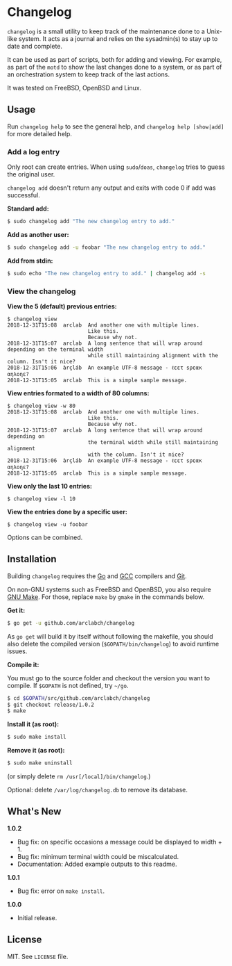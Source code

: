 # Changelog

`changelog` is a small utility to keep track of the maintenance done to a Unix-like system. It acts as a journal and relies on the sysadmin(s) to stay up to date and complete.

It can be used as part of scripts, both for adding and viewing. For example, as part of the `motd` to show the last changes done to a system, or as part of an orchestration system to keep track of the last actions.

It was tested on FreeBSD, OpenBSD and Linux.

## Usage

Run `changelog help` to see the general help, and `changelog help [show|add]` for more detailed help.

### Add a log entry

Only root can create entries. When using `sudo`/`doas`, `changelog` tries to guess the original user.

`changelog add` doesn't return any output and exits with code 0 if add was successful.

**Standard add:**

```sh
$ sudo changelog add "The new changelog entry to add."
```

**Add as another user:**

```sh
$ sudo changelog add -u foobar "The new changelog entry to add."
```

**Add from stdin:**

```sh
$ sudo echo "The new changelog entry to add." | changelog add -s
```

### View the changelog

**View the 5 (default) previous entries:**

```
$ changelog view
2018-12-31T15:08  arclab  And another one with multiple lines.
                          Like this.
                          Because why not.
2018-12-31T15:07  arclab  A long sentence that will wrap around depending on the terminal width
                          while still maintaining alignment with the column. Isn't it nice?
2018-12-31T15:06  àrçláb  An example UTF-8 message - ℓεετ sρεακ αηλοηε?
2018-12-31T15:05  arclab  This is a simple sample message.
```

**View entries formated to a width of 80 columns:**

```
$ changelog view -w 80
2018-12-31T15:08  arclab  And another one with multiple lines.
                          Like this.
                          Because why not.
2018-12-31T15:07  arclab  A long sentence that will wrap around depending on
                          the terminal width while still maintaining alignment
                          with the column. Isn't it nice?
2018-12-31T15:06  àrçláb  An example UTF-8 message - ℓεετ sρεακ αηλοηε?
2018-12-31T15:05  arclab  This is a simple sample message.
```

**View only the last 10 entries:**

```
$ changelog view -l 10
```

**View the entries done by a specific user:**

```
$ changelog view -u foobar
```

Options can be combined.

## Installation

Building `changelog` requires the [Go](https://golang.org/) and [GCC](https://gcc.gnu.org/) compilers and [Git](https://git-scm.com/).

On non-GNU systems such as FreeBSD and OpenBSD, you also require [GNU Make](https://www.gnu.org/software/make/). For those, replace `make` by `gmake` in the commands below.

**Get it:**

```sh
$ go get -u github.com/arclabch/changelog
```

As `go get` will build it by itself without following the makefile, you should also delete the compiled version (`$GOPATH/bin/changelog`) to avoid runtime issues.

**Compile it:**

You must go to the source folder and checkout the version you want to compile. If `$GOPATH` is not defined, try `~/go`.

```sh
$ cd $GOPATH/src/github.com/arclabch/changelog
$ git checkout release/1.0.2
$ make
```

**Install it (as root):**

```sh
$ sudo make install
```

**Remove it (as root):**

```sh
$ sudo make uninstall
```

(or simply delete `rm /usr[/local]/bin/changelog`.)

Optional: delete `/var/log/changelog.db` to remove its database.

## What's New

**1.0.2**

- Bug fix: on specific occasions a message could be displayed to width + 1.
- Bug fix: minimum terminal width could be miscalculated.
- Documentation: Added example outputs to this readme.

**1.0.1**

- Bug fix: error on `make install`.

**1.0.0**

- Initial release.

## License

MIT. See `LICENSE` file.